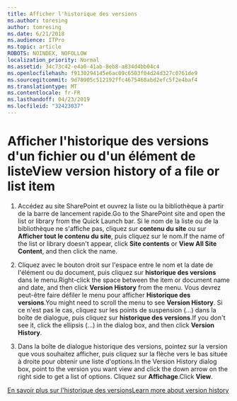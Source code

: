 ```yaml
---
title: Afficher l'historique des versions
ms.author: toresing
author: tomresing
ms.date: 6/21/2018
ms.audience: ITPro
ms.topic: article
ROBOTS: NOINDEX, NOFOLLOW
localization_priority: Normal
ms.assetid: 34c73c42-e4a0-41ab-8eb8-a834d4bb04c4
ms.openlocfilehash: f9130294145e6ac09c6503f04d24d327c0761de9
ms.sourcegitcommit: 9d78905c512192ffc4675468abd2efc5f2e4baf4
ms.translationtype: MT
ms.contentlocale: fr-FR
ms.lasthandoff: 04/23/2019
ms.locfileid: "32423037"
---
```

# <a name="view-version-history-of-a-file-or-list-item"></a><span data-ttu-id="99838-102">Afficher l'historique des versions d'un fichier ou d'un élément de liste</span><span class="sxs-lookup"><span data-stu-id="99838-102">View version history of a file or list item</span></span>

1. <span data-ttu-id="99838-103">Accédez au site SharePoint et ouvrez la liste ou la bibliothèque à partir de la barre de lancement rapide.</span><span class="sxs-lookup"><span data-stu-id="99838-103">Go to the SharePoint site and open the list or library from the Quick Launch bar.</span></span> <span data-ttu-id="99838-104">Si le nom de la liste ou de la bibliothèque ne s'affiche pas, cliquez sur **contenu du site** ou sur **Afficher tout le contenu du site**, puis cliquez sur le nom.</span><span class="sxs-lookup"><span data-stu-id="99838-104">If the name of the list or library doesn't appear, click **Site contents** or **View All Site Content**, and then click the name.</span></span>
    
2. <span data-ttu-id="99838-105">Cliquez avec le bouton droit sur l'espace entre le nom et la date de l'élément ou du document, puis cliquez sur **historique des versions** dans le menu.</span><span class="sxs-lookup"><span data-stu-id="99838-105">Right-click the space between the item or document name and date, and then click **Version History** from the menu.</span></span> <span data-ttu-id="99838-106">Vous devrez peut-être faire défiler le menu pour afficher **Historique des versions**.</span><span class="sxs-lookup"><span data-stu-id="99838-106">You might need to scroll the menu to see **Version History**.</span></span> <span data-ttu-id="99838-107">Si ce n'est pas le cas, cliquez sur les points de suspension (...) dans la boîte de dialogue, puis cliquez sur **historique des versions**.</span><span class="sxs-lookup"><span data-stu-id="99838-107">If you don't see it, click the ellipsis (...) in the dialog box, and then click **Version History**.</span></span>
    
3. <span data-ttu-id="99838-108">Dans la boîte de dialogue historique des versions, pointez sur la version que vous souhaitez afficher, puis cliquez sur la flèche vers le bas située à droite pour obtenir une liste d'options.</span><span class="sxs-lookup"><span data-stu-id="99838-108">In the Version History dialog box, point to the version you want view and click the down arrow on the right side to get a list of options.</span></span> <span data-ttu-id="99838-109">Cliquez sur **Affichage**.</span><span class="sxs-lookup"><span data-stu-id="99838-109">Click **View**.</span></span>
    
[<span data-ttu-id="99838-110">En savoir plus sur l'historique des versions</span><span class="sxs-lookup"><span data-stu-id="99838-110">Learn more about version history</span></span>](https://go.microsoft.com/fwlink/?linkid=875709)
  

